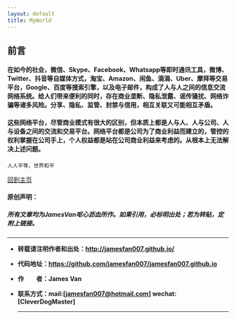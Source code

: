 ```yaml
---
layout: default
title: MyWorld
---
```


## 前言

#### 在如今的社会，微信、Skype、Facebook、Whatsapp等即时通讯工具，微博、Twitter、抖音等自媒体方式，淘宝、Amazon、闲鱼、滴滴、Uber、摩拜等交易平台，Google、百度等搜索引擎，以及电子邮件，构成了人与人之间的信息交流网络系统。给人们带来便利的同时，存在商业垄断、隐私泄露、谣传骚扰、网络诈骗等诸多风险。分享、隐私、监管、封禁与信用，相互关联又可能相互矛盾。

#### 这些网络平台，尽管商业模式有很大的区别，但本质上都是人与人、人与公司、人与设备之间的交流和交易平台。网络平台都是公司为了商业利益而建立的，管控的权利掌握在公司手上，个人权益都是站在公司商业利益来考虑的。从根本上无法解决上述问题。
```
人人平等，世界和平
```

[回到主页](http://jamesfan007.github.io/)

#### 原创声明：

##### 所有文章均为JamesVan呕心沥血所作。如果引用，必标明出处；若为转贴，定附上链接。

---

- **转载请注明作者和出处：http://jamesfan007.github.io/**
- **代码地址：https://github.com/jamesfan007/jamesfan007.github.io**
- **作&emsp;&emsp;者：James Van**
- **联系方式：mail:[jamesfan007@hotmail.com] wechat:[CleverDogMaster]**

  ---
